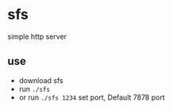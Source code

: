 # sfs
simple http server

## use
* download sfs
* run `./sfs`
* or run `./sfs 1234` set port, Default 7878 port
